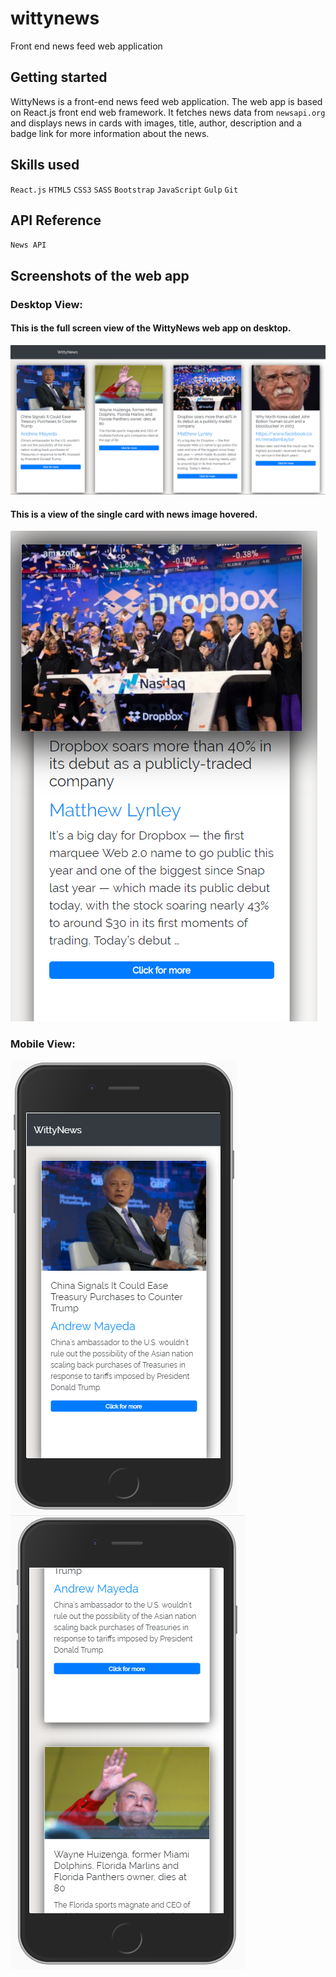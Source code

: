 # wittynews
Front end news feed web application

## Getting started
WittyNews is a front-end news feed web application. The web app is based on React.js front end web framework. It fetches news data from `newsapi.org` and displays news in cards with images, title, author, description and a badge link for more information about the news.

## Skills used
`React.js` `HTML5` `CSS3` `SASS` `Bootstrap` `JavaScript` `Gulp` `Git`

## API Reference
`News API`

## Screenshots of the web app
### Desktop View:

#### This is the full screen view of the WittyNews web app on desktop.
![alt text](https://github.com/abhishekpaul10/wittynews/blob/master/screenshots/pc1.PNG "PC Screenshot 1")

#### This is a view of the single card with news image hovered.
![alt text](https://github.com/abhishekpaul10/wittynews/blob/master/screenshots/pc2.png "PC Screenshot 2")

### Mobile View:

![alt text](https://github.com/abhishekpaul10/wittynews/blob/master/screenshots/mobile1.PNG "Mobile Screenshot 1") ![alt text](https://github.com/abhishekpaul10/wittynews/blob/master/screenshots/mobile2.PNG "Mobile Screenshot 2")






